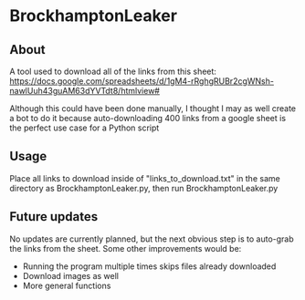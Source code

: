 # BrockhamptonLeaker

## About

A tool used to download all of the links from this sheet:  
https://docs.google.com/spreadsheets/d/1gM4-rRghgRUBr2cgWNsh-nawlUuh43guAM63dYVTdt8/htmlview#

Although this could have been done manually, I thought I may as well create a bot to do it because auto-downloading 400 links from a google sheet is the perfect use case for a Python script

## Usage

Place all links to download inside of "links_to_download.txt"
in the same directory as BrockhamptonLeaker.py, then run BrockhamptonLeaker.py

## Future updates

No updates are currently planned, but the next obvious step is to auto-grab the links from the sheet. Some other improvements would be:

- Running the program multiple times skips files already downloaded
- Download images as well
- More general functions
